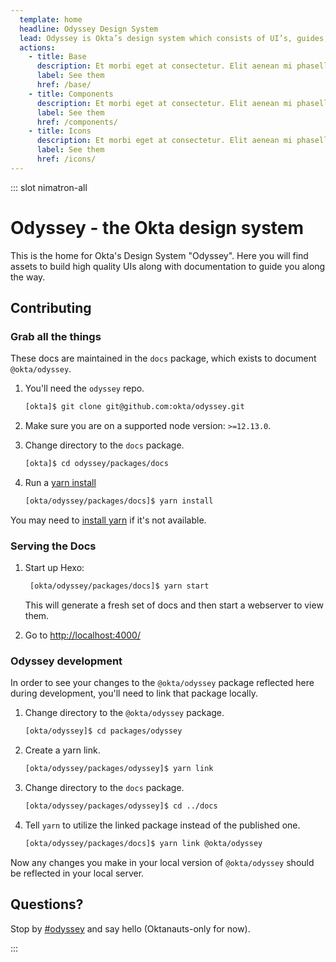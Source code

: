 ```yaml
---
  template: home
  headline: Odyssey Design System
  lead: Odyssey is Okta’s design system which consists of UI’s, guides, and resources to build products.
  actions:
    - title: Base
      description: Et morbi eget at consectetur. Elit aenean mi phasellus. Et iusto odio atque dignissimos ducimus qui blanditiis praesentium voluptatum deleniti animi.
      label: See them
      href: /base/
    - title: Components
      description: Et morbi eget at consectetur. Elit aenean mi phasellus. Et iusto odio atque dignissimos ducimus qui blanditiis praesentium voluptatum deleniti animi.
      label: See them
      href: /components/
    - title: Icons
      description: Et morbi eget at consectetur. Elit aenean mi phasellus. Et iusto odio atque dignissimos ducimus qui blanditiis praesentium voluptatum deleniti animi.
      label: See them
      href: /icons/
---
```


::: slot nimatron-all

# Odyssey - the Okta design system

This is the home for Okta's Design System "Odyssey". Here you will find assets to build high quality UIs along with documentation to guide you along the way.

## Contributing

### Grab all the things

These docs are maintained in the `docs` package, which exists to document `@okta/odyssey`.

1. You'll need the `odyssey` repo.

    ```bash
    [okta]$ git clone git@github.com:okta/odyssey.git
    ```

2. Make sure you are on a supported node version: `>=12.13.0`.

3. Change directory to the `docs` package.

    ```bash
    [okta]$ cd odyssey/packages/docs
    ```

4. Run a [yarn install](https://yarnpkg.com/en/docs/cli/install)

    ```bash
    [okta/odyssey/packages/docs]$ yarn install
    ```

You may need to [install yarn](https://yarnpkg.com/en/docs/install) if it's not available.

### Serving the Docs

1. Start up Hexo:

    ```bash
     [okta/odyssey/packages/docs]$ yarn start
    ```

    This will generate a fresh set of docs and then start a webserver to view them.

2. Go to <http://localhost:4000/>

### Odyssey development

In order to see your changes to the `@okta/odyssey` package reflected here during development, you'll need to link that package locally.

1. Change directory to the `@okta/odyssey` package.

    ```bash
    [okta/odyssey]$ cd packages/odyssey
    ```

2. Create a yarn link.

    ```bash
    [okta/odyssey/packages/odyssey]$ yarn link
    ```

3. Change directory to the `docs` package.

    ```bash
    [okta/odyssey/packages/odyssey]$ cd ../docs
    ```

4. Tell `yarn` to utilize the linked package instead of the published one.

    ```bash
    [okta/odyssey/packages/docs]$ yarn link @okta/odyssey
    ```

Now any changes you make in your local version of `@okta/odyssey` should be reflected in your local server.

## Questions?

Stop by [#odyssey](https://okta.slack.com/messages/C7T2H3KNJ) and say hello (Oktanauts-only for now).

:::
